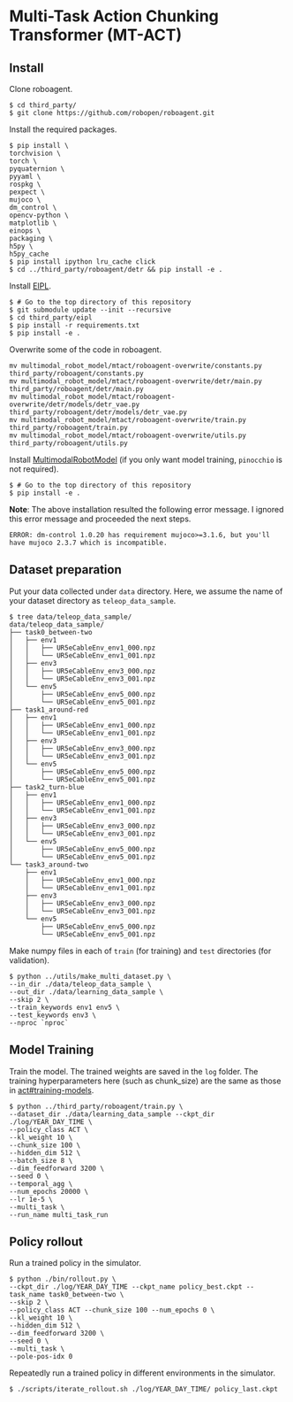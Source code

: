 # Multi-Task Action Chunking Transformer (MT-ACT)

## Install

Clone roboagent.
``` console
$ cd third_party/
$ git clone https://github.com/robopen/roboagent.git
``` 

Install the required packages. 
``` console
$ pip install \
torchvision \
torch \
pyquaternion \
pyyaml \
rospkg \
pexpect \
mujoco \
dm_control \
opencv-python \
matplotlib \
einops \
packaging \
h5py \
h5py_cache
$ pip install ipython lru_cache click
$ cd ../third_party/roboagent/detr && pip install -e .
```

Install [EIPL](https://github.com/ogata-lab/eipl).
``` console
$ # Go to the top directory of this repository
$ git submodule update --init --recursive
$ cd third_party/eipl
$ pip install -r requirements.txt
$ pip install -e .
```

Overwrite some of the code in roboagent.
```console
mv multimodal_robot_model/mtact/roboagent-overwrite/constants.py third_party/roboagent/constants.py
mv multimodal_robot_model/mtact/roboagent-overwrite/detr/main.py third_party/roboagent/detr/main.py
mv multimodal_robot_model/mtact/roboagent-overwrite/detr/models/detr_vae.py third_party/roboagent/detr/models/detr_vae.py
mv multimodal_robot_model/mtact/roboagent-overwrite/train.py third_party/roboagent/train.py
mv multimodal_robot_model/mtact/roboagent-overwrite/utils.py third_party/roboagent/utils.py
```

Install [MultimodalRobotModel](https://github.com/isri-aist/MultimodalRobotModel) (if you only want model training, `pinocchio` is not required).
```console
$ # Go to the top directory of this repository
$ pip install -e .
```
**Note**: The above installation resulted the following error message. I ignored this error message and proceeded the next steps.
```console
ERROR: dm-control 1.0.20 has requirement mujoco>=3.1.6, but you'll have mujoco 2.3.7 which is incompatible.
```

## Dataset preparation

Put your data collected under `data` directory. Here, we assume the name of your dataset directory as `teleop_data_sample`.

```console
$ tree data/teleop_data_sample/
data/teleop_data_sample/
├── task0_between-two
│   ├── env1
│   │   ├── UR5eCableEnv_env1_000.npz
│   │   └── UR5eCableEnv_env1_001.npz
│   ├── env3
│   │   ├── UR5eCableEnv_env3_000.npz
│   │   └── UR5eCableEnv_env3_001.npz
│   └── env5
│       ├── UR5eCableEnv_env5_000.npz
│       └── UR5eCableEnv_env5_001.npz
├── task1_around-red
│   ├── env1
│   │   ├── UR5eCableEnv_env1_000.npz
│   │   └── UR5eCableEnv_env1_001.npz
│   ├── env3
│   │   ├── UR5eCableEnv_env3_000.npz
│   │   └── UR5eCableEnv_env3_001.npz
│   └── env5
│       ├── UR5eCableEnv_env5_000.npz
│       └── UR5eCableEnv_env5_001.npz
├── task2_turn-blue
│   ├── env1
│   │   ├── UR5eCableEnv_env1_000.npz
│   │   └── UR5eCableEnv_env1_001.npz
│   ├── env3
│   │   ├── UR5eCableEnv_env3_000.npz
│   │   └── UR5eCableEnv_env3_001.npz
│   └── env5
│       ├── UR5eCableEnv_env5_000.npz
│       └── UR5eCableEnv_env5_001.npz
└── task3_around-two
    ├── env1
    │   ├── UR5eCableEnv_env1_000.npz
    │   └── UR5eCableEnv_env1_001.npz
    ├── env3
    │   ├── UR5eCableEnv_env3_000.npz
    │   └── UR5eCableEnv_env3_001.npz
    └── env5
        ├── UR5eCableEnv_env5_000.npz
        └── UR5eCableEnv_env5_001.npz
```

Make numpy files in each of `train` (for training) and `test` directories (for validation).

```console
$ python ../utils/make_multi_dataset.py \
--in_dir ./data/teleop_data_sample \
--out_dir ./data/learning_data_sample \
--skip 2 \
--train_keywords env1 env5 \
--test_keywords env3 \
--nproc `nproc`
```

## Model Training

Train the model. The trained weights are saved in the `log` folder.
The training hyperparameters here (such as chunk_size) are the same as those in [act#training-models](https://github.com/isri-aist/MultimodalRobotModel/tree/master/multimodal_robot_model/act#model-training).

```console
$ python ../third_party/roboagent/train.py \
--dataset_dir ./data/learning_data_sample --ckpt_dir ./log/YEAR_DAY_TIME \
--policy_class ACT \
--kl_weight 10 \
--chunk_size 100 \
--hidden_dim 512 \
--batch_size 8 \
--dim_feedforward 3200 \
--seed 0 \
--temporal_agg \
--num_epochs 20000 \
--lr 1e-5 \
--multi_task \
--run_name multi_task_run
```

## Policy rollout
Run a trained policy in the simulator.

```console
$ python ./bin/rollout.py \
--ckpt_dir ./log/YEAR_DAY_TIME --ckpt_name policy_best.ckpt --task_name task0_between-two \
--skip 2 \
--policy_class ACT --chunk_size 100 --num_epochs 0 \
--kl_weight 10 \
--hidden_dim 512 \
--dim_feedforward 3200 \
--seed 0 \
--multi_task \
--pole-pos-idx 0
```

Repeatedly run a trained policy in different environments in the simulator.

```console
$ ./scripts/iterate_rollout.sh ./log/YEAR_DAY_TIME/ policy_last.ckpt
```
